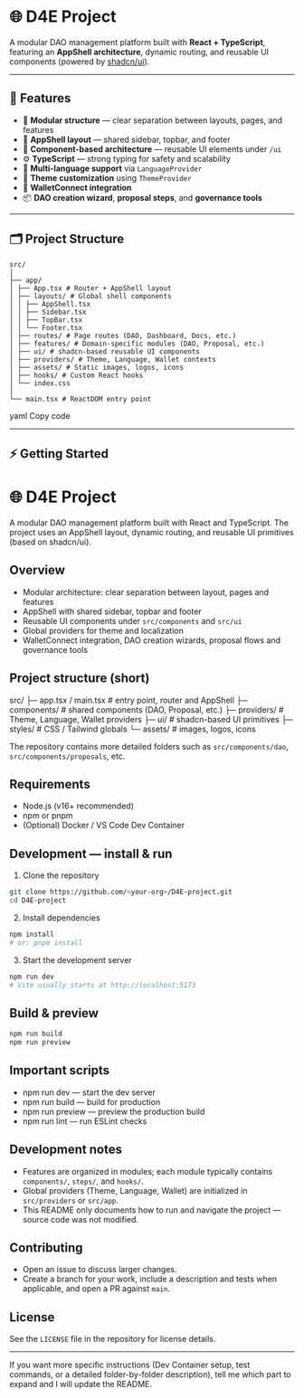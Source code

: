 # 🌐 D4E Project

A modular DAO management platform built with **React + TypeScript**, featuring an **AppShell architecture**, dynamic routing, and reusable UI components (powered by [shadcn/ui](https://ui.shadcn.com)).

---

## 🚀 Features

- 🧱 **Modular structure** — clear separation between layouts, pages, and features  
- 🧭 **AppShell layout** — shared sidebar, topbar, and footer  
- 🧩 **Component-based architecture** — reusable UI elements under `/ui`  
- ⚙️ **TypeScript** — strong typing for safety and scalability  
- 💬 **Multi-language support** via `LanguageProvider`  
- 🎨 **Theme customization** using `ThemeProvider`  
- 🔗 **WalletConnect integration**  
- 📦 **DAO creation wizard**, **proposal steps**, and **governance tools**

---

## 🗂 Project Structure
```
src/
│
├── app/
│ ├── App.tsx # Router + AppShell layout
│ ├── layouts/ # Global shell components
│ │ ├── AppShell.tsx
│ │ ├── Sidebar.tsx
│ │ ├── TopBar.tsx
│ │ └── Footer.tsx
│ ├── routes/ # Page routes (DAO, Dashboard, Docs, etc.)
│ ├── features/ # Domain-specific modules (DAO, Proposal, etc.)
│ ├── ui/ # shadcn-based reusable UI components
│ ├── providers/ # Theme, Language, Wallet contexts
│ ├── assets/ # Static images, logos, icons
│ ├── hooks/ # Custom React hooks
│ └── index.css
│
└── main.tsx # ReactDOM entry point
```
yaml
Copy code

---

## ⚡ Getting Started
# 🌐 D4E Project

A modular DAO management platform built with React and TypeScript. The project uses an AppShell layout, dynamic routing, and reusable UI primitives (based on shadcn/ui).

## Overview

- Modular architecture: clear separation between layout, pages and features
- AppShell with shared sidebar, topbar and footer
- Reusable UI components under `src/components` and `src/ui`
- Global providers for theme and localization
- WalletConnect integration, DAO creation wizards, proposal flows and governance tools

## Project structure (short)

src/
	├─ app.tsx / main.tsx       # entry point, router and AppShell
	├─ components/             # shared components (DAO, Proposal, etc.)
	├─ providers/              # Theme, Language, Wallet providers
	├─ ui/                     # shadcn-based UI primitives
	├─ styles/                 # CSS / Tailwind globals
	└─ assets/                 # images, logos, icons

The repository contains more detailed folders such as `src/components/dao`, `src/components/proposals`, etc.

## Requirements

- Node.js (v16+ recommended)
- npm or pnpm
- (Optional) Docker / VS Code Dev Container

## Development — install & run

1. Clone the repository

```bash
git clone https://github.com/<your-org>/D4E-project.git
cd D4E-project
```

2. Install dependencies

```bash
npm install
# or: pnpm install
```

3. Start the development server

```bash
npm run dev
# Vite usually starts at http://localhost:5173
```

## Build & preview

```bash
npm run build
npm run preview
```

## Important scripts

- npm run dev — start the dev server
- npm run build — build for production
- npm run preview — preview the production build
- npm run lint — run ESLint checks

## Development notes

- Features are organized in modules; each module typically contains `components/`, `steps/`, and `hooks/`.
- Global providers (Theme, Language, Wallet) are initialized in `src/providers` or `src/app`.
- This README only documents how to run and navigate the project — source code was not modified.

## Contributing

- Open an issue to discuss larger changes.
- Create a branch for your work, include a description and tests when applicable, and open a PR against `main`.

## License

See the `LICENSE` file in the repository for license details.

---

If you want more specific instructions (Dev Container setup, test commands, or a detailed folder-by-folder description), tell me which part to expand and I will update the README.
